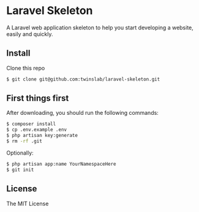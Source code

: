 # Laravel Skeleton

A Laravel web application skeleton to help you start developing a website, easily and quickly.

## Install

Clone this repo

``` bash
$ git clone git@github.com:twinslab/laravel-skeleton.git
```

## First things first

After downloading, you should run the following commands:

``` bash
$ composer install
$ cp .env.example .env
$ php artisan key:generate
$ rm -rf .git
```

Optionally:

``` bash
$ php artisan app:name YourNamespaceHere
$ git init
```

## License

The MIT License
